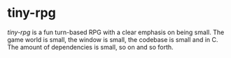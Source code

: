 # tiny-rpg

*tiny-rpg* is a fun turn-based RPG with a clear emphasis on being small. The game world is small, the window is small, the codebase is small and in C. The amount of dependencies is small, so on and so forth.
